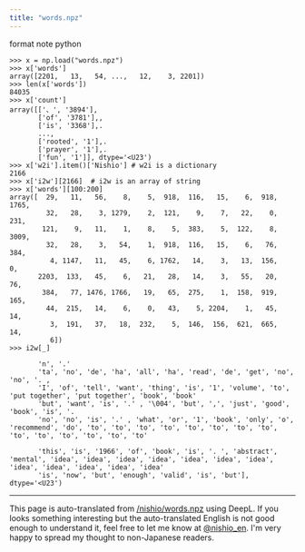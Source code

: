 ```yaml
---
title: "words.npz"
---
```


format note
python

```
>>> x = np.load("words.npz")
>>> x['words']
array([2201,   13,   54, ...,   12,    3, 2201])
>>> len(x['words'])
84035
>>> x['count']
array([['、', '3894'],
       ['of', '3781'],,
       ['is', '3368'],.
       ...,
       ['rooted', '1'],.
       ['prayer', '1'],.
       ['fun', '1']], dtype='<U23')
>>> x['w2i'].item()['Nishio'] # w2i is a dictionary
2166
>>> x['i2w'][2166]  # i2w is an array of string
>>> x['words'][100:200]
array([  29,   11,   56,    8,    5,  918,  116,   15,    6,  918, 1765,
         32,   28,    3, 1279,    2,  121,    9,    7,   22,    0,  231,
        121,    9,   11,    1,    8,    5,  383,    5,  122,    8, 3009,
         32,   28,    3,   54,    1,  918,  116,   15,    6,   76,  384,
          4, 1147,   11,   45,    6, 1762,   14,    3,   13,  156,    0,
       2203,  133,   45,    6,   21,   28,   14,    3,   55,   20,   76,
        384,   77, 1476, 1766,   19,   65,  275,    1,  158,  919,  165,
         44,  215,   14,    6,    0,   43,    5, 2204,    1,   45,   14,
          3,  191,   37,   18,  232,    5,  146,  156,  621,  665,   14,
          6])
>>> i2w[_]

       'n', '.' 
       'ta', 'no', 'de', 'ha', 'all', 'ha', 'read', 'de', 'get', 'no', 'no', '. ,
       'I', 'of', 'tell', 'want', 'thing', 'is', '1', 'volume', 'to', 'put together', 'put together', 'book', 'book'
       'but', 'want', 'is', '.' , '\004', 'but', ',', 'just', 'good', 'book', 'is', '.
       'no', 'no', 'is', '.' , 'what', 'or', '1', 'book', 'only', 'o', 'recommend', 'do', 'to', 'to', 'to', 'to', 'to', 'to', 'to', 'to', 'to', 'to', 'to', 'to', 'to', 'to'
       
       'this', 'is', '1966', 'of', 'book', 'is', '. ', 'abstract', 'mental', 'idea', 'idea', 'idea', 'idea', 'idea', 'idea', 'idea', 'idea', 'idea', 'idea', 'idea', 'idea'
       'is', 'now', 'but', 'enough', 'valid', 'is', 'but'], dtype='<U23')
```




---
This page is auto-translated from [/nishio/words.npz](https://scrapbox.io/nishio/words.npz) using DeepL. If you looks something interesting but the auto-translated English is not good enough to understand it, feel free to let me know at [@nishio_en](https://twitter.com/nishio_en). I'm very happy to spread my thought to non-Japanese readers.